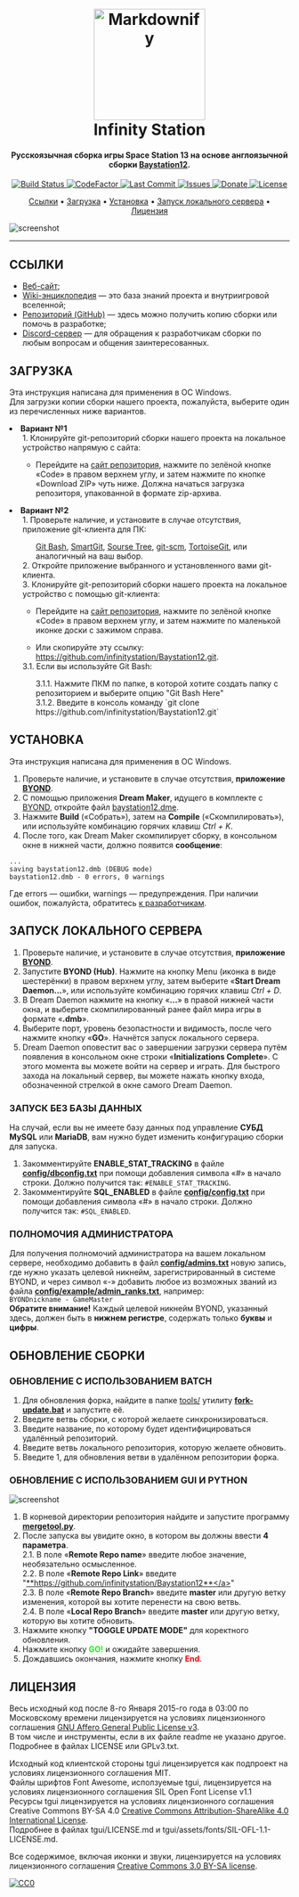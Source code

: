 
<h1 align="center">
  <br>
  <a href="http://www.amitmerchant.com/electron-markdownify"><img src="http://wiki.infinity-ss13.info/resources/assets/logo.png" alt="Markdownify" width="200"></a>
  <br>
  Infinity Station
  <br>
</h1>

<h4 align="center">Русскоязычная сборка игры Space Station 13 на основе англоязычной сборки <a href="https://github.com/Baystation12/Baystation12/" target="_blank">Baystation12</a>.</h4>

<p align="center">
  <a href="https://travis-ci.org/infinitystation/Baystation12">
    <img src="https://travis-ci.org/infinitystation/Baystation12.svg?branch=master"
         alt="Build Status">
  </a>
  <a href="https://www.codefactor.io/repository/github/infinitystation/baystation12">
    <img src="https://www.codefactor.io/repository/github/infinitystation/baystation12/badge"
         alt="CodeFactor">
  </a>
  <a href="https://github.com/infinitystation/Baystation12/commits/master">
    <img src="https://img.shields.io/github/last-commit/infinitystation/Baystation12"
         alt="Last Commit">
  </a>
  <a href="https://github.com/infinitystation/Baystation12/issues">
    <img src="https://img.shields.io/github/issues/infinitystation/Baystation12"
         alt="Issues">
  </a>
  <a href="https://discord.com/channels/194724102496321537/428189836717850624/602476813788381215">
    <img src="https://img.shields.io/badge/₽-донат-ff69b4.svg?maxAge=2592000&amp;style=flat"
         alt="Donate">
  </a>
  <a href="https://github.com/infinitystation/Baystation12/blob/master/LICENSE">
    <img src="https://img.shields.io/github/license/infinitystation/Baystation12"
         alt="License">
  </a>
</p>

<p align="center">
  <a href="#ссылки">Ссылки</a> •
  <a href="#загрузка">Загрузка</a> •
  <a href="#установка">Установка</a> •
  <a href="#запуск-локального-сервера">Запуск локального сервера</a> •
  <a href="#лицензия">Лицензия</a>
</p>

![screenshot](http://wiki.infinity-ss13.info/images/a/a0/DolgaFotkat.png)

---


## ССЫЛКИ

* [Веб-сайт](https://infinity-ss13.info/);
* [Wiki-энциклопедия](https://wiki.infinity-ss13.info/) — это база знаний проекта и внутриигровой вселенной;
* [Репозиторий (GitHub)](https://github.com/infinity/Baystation12/) — здесь можно получить копию сборки или помочь в разработке;
* [Discord-сервер](https://discord.gg/N4atUkH/) — для обращения к разработчикам сборки по любым вопросам и общения заинтересованных.


## ЗАГРУЗКА

Эта инструкция написана для применения в ОС Windows.  
Для загрузки копии сборки нашего проекта, пожалуйста, выберите один из перечисленных ниже вариантов.

<li> <b>Вариант №1</b>
<ul>
1. Клонируйте git-репозиторий сборки нашего проекта на локальное устройство напрямую с сайта: <br>
  <ul>
<li> Перейдите на <a href="https://github.com/infinitystation/Baystation12/">сайт репозитория</a>, нажмите по зелёной кнопке «Code» в правом верхнем углу, и затем нажмите по кнопке «Download ZIP» чуть ниже. Должна начаться загрузка репозиторя, упакованной в формате zip-архива.
  </ul>
</ul>

<li> <b>Вариант №2</b>
<ul>
1. Проверьте наличие, и установите в случае отсутствия, приложение git-клиента для ПК: <br>
  <ul>
<a href="https://gitforwindows.org/">Git Bash</a>, 
<a href="https://www.syntevo.com/smartgit/">SmartGit</a>, 
<a href="https://www.sourcetreeapp.com/">Sourse Tree</a>, 
<a href="https://git-scm.com/">git-scm</a>, 
<a href="https://tortoisegit.org/">TortoiseGit</a>, 
или аналогичный на ваш выбор.
  </ul> 
2. Откройте приложение выбранного и установленного вами git-клиента. <br>
3. Клонируйте git-репозиторий сборки нашего проекта на локальное устройство с помощью git-клиента: <br>
  <ul>
<li> Перейдите на <a href="https://github.com/infinitystation/Baystation12/">сайт репозитория</a>, нажмите по зелёной кнопке «Code» в правом верхнем углу, и затем нажмите по маленькой иконке доски с зажимом справа.
  </ul>
  <ul>
<li> Или скопируйте эту ссылку: <a href="https://github.com/infinitystation/Baystation12.git">https://github.com/infinitystation/Baystation12.git</a>.
  </ul>
3.1. Если вы используйте Git Bash:
  <ul>
3.1.1. Нажмите ПКМ по папке, в которой хотите создать папку с репозиторием и выберите опцию "Git Bash Here" <br>
3.1.2. Введите в консоль команду `git clone https://github.com/infinitystation/Baystation12.git`
  </ul>
</ul>


## УСТАНОВКА

Эта инструкция написана для применения в ОС Windows.  

1. Проверьте наличие, и установите в случае отсутствия, **приложение <a href="http://www.byond.com/">BYOND</a>**.
2. С помощью приложения **Dream Maker**, идущего в комплекте с <a href="http://www.byond.com/">BYOND</a>, откройте файл <a href="https://github.com/infinitystation/Baystation12/blob/master/baystation12.dme">baystation12.dme</a>.
3. Нажмите **Build** («Собрать»), затем на **Compile** («Скомпилировать»), или используйте комбинацию горячих клавиш _Ctrl + K_.
4. После того, как Dream Maker скомпилирует сборку, в консольном окне в нижней части, должно появится **сообщение**:  
```
...
saving baystation12.dmb (DEBUG mode)
baystation12.dmb - 0 errors, 0 warnings
```  
Где errors — ошибки, warnings — предупреждения. При наличии ошибок, пожалуйста, обратитесь <a href="#ссылки">к разработчикам</a>.


## ЗАПУСК ЛОКАЛЬНОГО СЕРВЕРА

1. Проверьте наличие, и установите в случае отсутствия, **приложение <a href="http://www.byond.com/">BYOND</a>**.
2. Запустите **BYOND (Hub)**. Нажмите на кнопку Menu (иконка в виде шестерёнки) в правом верхнем углу, затем выберите «**Start Dream Daemon...**», или используйте комбинацию горячих клавиш _Ctrl + D_.
3. В Dream Daemon нажмите на кнопку «**...**» в правой нижней части окна, и выберите скомпилированный ранее файл мира игры в формате «**.dmb**».
4. Выберите порт, уровень безопастности и видимость, после чего нажмите кнопку «**GO**». Начнётся запуск локального сервера.
5. Dream Daemon оповестит вас о завершении загрузки сервера путём появления в консольном окне строки «**Initializations Complete**». С этого момента вы можете войти на сервер и играть. Для быстрого захода на локальный сервер, вы можете нажать кнопку входа, обозначенной стрелкой в окне самого Dream Daemon.


### ЗАПУСК БЕЗ БАЗЫ ДАННЫХ

На случай, если вы не имеете базу данных под управление **СУБД MySQL** или **MariaDB**, вам нужно будет изменить конфигурацию сборки для запуска.
1. Закомментируйте **ENABLE_STAT_TRACKING** в файле <a href="https://github.com/infinitystation/Baystation12/blob/master/config/dbconfig.txt">**config/dbconfig.txt**</a> при помощи добавления символа «#» в начало строки. Должно получится так: `#ENABLE_STAT_TRACKING`.
2. Закомментируйте **SQL_ENABLED** в файле <a href="https://github.com/infinitystation/Baystation12/blob/master/config/config.txt">**config/config.txt**</a> при помощи добавления символа «#» в начало строки. Должно получится так: `#SQL_ENABLED`.  


### ПОЛНОМОЧИЯ АДМИНИСТРАТОРА
Для получения полномочий администратора на вашем локальном сервере, необходимо добавить в файл <a href="https://github.com/infinitystation/Baystation12/blob/master/config/admins.txt">**config/admins.txt**</a> новую запись, где нужно указать целевой никнейм, зарегистрированный в системе BYOND, и через символ «-» добавить любое из возможных званий из файла <a href="https://github.com/infinitystation/Baystation12/blob/master/config/example/admin_ranks.txt">**config/example/admin_ranks.txt**</a>, например:  
`BYONDnickname - GameMaster`  
**Обратите внимание!** Каждый целевой никнейм BYOND, указанный здесь, должен быть в **нижнем регистре**, содержать только **буквы** и **цифры**.


## ОБНОВЛЕНИЕ СБОРКИ
### ОБНОВЛЕНИЕ С ИСПОЛЬЗОВАНИЕМ BATCH

1. Для обновления форка, найдите в папке <a href="https://github.com/infinitystation/Baystation12/tree/master/tools">tools/</a> утилиту <a href="https://github.com/infinitystation/Baystation12/blob/master/tools/fork-update.bat">**fork-update.bat**</a> и запустите её.
2. Введите ветвь сборки, с которой желаете синхронизироваться.
3. Введите название, по которому будет идентифицироваться удалённый репозиторий.
4. Введите ветвь локального репозитория, которую желаете обновить.
5. Введите 1, для обновления ветви в удалённом репозитории форка.


### ОБНОВЛЕНИЕ С ИСПОЛЬЗОВАНИЕМ GUI И PYTHON

![screenshot](https://pp.userapi.com/c857436/v857436830/1499d/TR6XdraONeA.jpg)

1. В корневой директории репозитория найдите и запустите программу <a href="https://github.com/infinitystation/Baystation12/blob/master/mergetool.py">**mergetool.py**</a>.
2. После запуска вы увидите окно, в котором вы должны ввести **4 параметра**.  
2.1. В поле «**Remote Repo name**» введите любое значение, необязательно осмысленное.  
2.2. В поле «**Remote Repo Link**» введите "<a href="https://www.codefactor.io/repository/github/infinitystation/baystation12">**https://github.com/infinitystation/Baystation12**</a>"  
2.3. В поле «**Remote Repo Branch**» введите **master** или другую ветку изменения, которой вы хотите перенести на свою ветвь.  
2.4. В поле «**Local Repo Branch**» введите **master** или другую ветку, которую вы хотите обновить.
3. Нажмите кнопку **"TOGGLE UPDATE MODE"** для коректного обновления.
4. Нажмите кнопку <font color='#00ff00'>**GO!**</font> и ожидайте завершения.
5. Дождавшись окончания, нажмите кнопку <font color='#ff0000'>**End**</font>.

## ЛИЦЕНЗИЯ
Весь исходный код после 8-го Января 2015-го года в 03:00 по Московскому времени лицензируется на условиях лицензионного соглашения [GNU Affero General Public License v3](http://www.gnu.org/licenses/agpl.html).  
В том числе и инструменты, если в их файле readme не указано другое. Подробнее в файлах LICENSE или GPLv3.txt.  

Исходный код клиентской стороны tgui лицензируется как подпроект на условиях лицензионного соглашения MIT.  
Файлы шрифтов Font Awesome, исползуемые tgui, лицензируется на условиях лицензионного соглашения SIL Open Font License v1.1  
Ресурсы tgui лицензируется на условиях лицензионного соглашения Creative Commons BY-SA 4.0 [Creative Commons Attribution-ShareAlike 4.0 International License](http://creativecommons.org/licenses/by-sa/4.0/).  
Подробнее в файлах tgui/LICENSE.md и tgui/assets/fonts/SIL-OFL-1.1-LICENSE.md.  

Все содержимое, включая иконки и звуки, лицензируется на условиях лицензионного соглашения [Creative Commons 3.0 BY-SA license](http://creativecommons.org/licenses/by-sa/3.0/).

[![CC0](https://licensebuttons.net/l/by-sa/3.0/88x31.png)](http://creativecommons.org/licenses/by-sa/3.0/)
